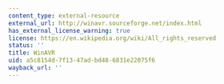 ```yaml
---
content_type: external-resource
external_url: http://winavr.sourceforge.net/index.html
has_external_license_warning: true
license: https://en.wikipedia.org/wiki/All_rights_reserved
status: ''
title: WinAVR
uid: a5c8154d-7f13-47ad-bd48-6831e22075f6
wayback_url: ''
---
```

